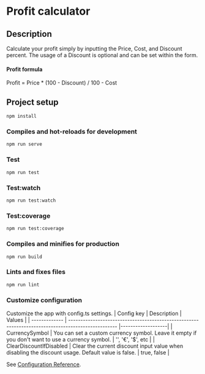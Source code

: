 # Profit calculator

## Description
Calculate your profit simply by inputting the Price, Cost, and Discount percent. The usage of a Discount is optional and can be set within the form.

#### Profit formula
Profit = Price * (100 - Discount) / 100 - Cost

## Project setup
```
npm install
```

### Compiles and hot-reloads for development
```
npm run serve
```

### Test
```
npm run test
```

### Test:watch
```
npm run test:watch
```

### Test:coverage
```
npm run test:coverage
```

### Compiles and minifies for production
```
npm run build
```

### Lints and fixes files
```
npm run lint
```

### Customize configuration
Customize the app with config.ts settings.
| Config key               | Description                                                                                        | Values            |
| -------------            | -------------------------------------------------------------------------------------------------- |-------------------|
| CurrencySymbol           | You can set a custom currency symbol. Leave it empty if you don't want to use a currency symbol.   | '', '€', '$', etc |
| ClearDiscountIfDisabled  | Clear the current discount input value when disabling the discount usage. Default value is false.  | true, false       |

See [Configuration Reference](https://cli.vuejs.org/config/).
